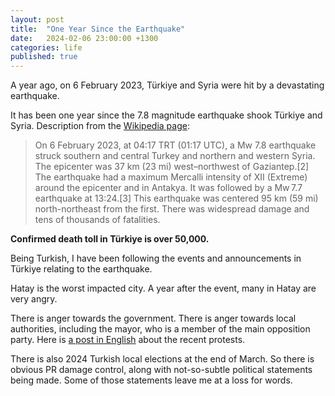 ```yaml
---
layout: post
title:  "One Year Since the Earthquake"
date:   2024-02-06 23:00:00 +1300
categories: life
published: true
---
```


A year ago, on 6 February 2023, Türkiye and Syria were hit by a devastating earthquake.

It has been one year since the 7.8 magnitude earthquake shook Türkiye and Syria. Description from the [Wikipedia page][wikipedia-earthquake]:

> On 6 February 2023, at 04:17 TRT (01:17 UTC), a Mw 7.8 earthquake struck southern and central Turkey and northern and western Syria. The epicenter was 37 km (23 mi) west–northwest of Gaziantep.[2] The earthquake had a maximum Mercalli intensity of XII (Extreme) around the epicenter and in Antakya. It was followed by a Mw 7.7 earthquake at 13:24.[3] This earthquake was centered 95 km (59 mi) north-northeast from the first. There was widespread damage and tens of thousands of fatalities.

**Confirmed death toll in Türkiye is over 50,000.**

Being Turkish, I have been following the events and announcements in Türkiye relating to the earthquake.

Hatay is the worst impacted city. A year after the event, many in Hatay are very angry.

There is anger towards the government. There is anger towards local authorities, including the mayor, who is a member of the main opposition party. Here is [a post in English][reuters-earthquake] about the recent protests.

There is also 2024 Turkish local elections at the end of March. So there is obvious PR damage control, along with not-so-subtle political statements being made. Some of those statements leave me at a loss for words.

[wikipedia-earthquake]: https://en.wikipedia.org/wiki/2023_Turkey%E2%80%93Syria_earthquakes
[reuters-earthquake]: https://www.reuters.com/world/middle-east/anger-turkish-government-spills-over-earthquake-anniversary-vigil-2024-02-06/

